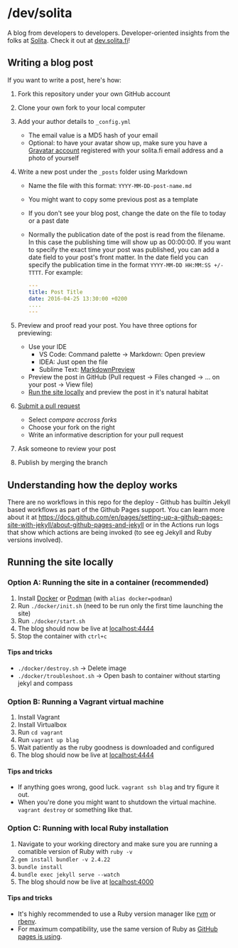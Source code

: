 # /dev/solita

A blog from developers to developers. Developer-oriented insights from the folks at [Solita](https://www.solita.fi/). Check it out at [dev.solita.fi](https://dev.solita.fi)!

## Writing a blog post

If you want to write a post, here's how:

1. Fork this repository under your own GitHub account
2. Clone your own fork to your local computer
3. Add your author details to `_config.yml`
   - The email value is a MD5 hash of your email
   - Optional: to have your avatar show up, make sure you have a [Gravatar account](https://gravatar.com) registered with your solita.fi email address and a photo of yourself
4. Write a new post under the `_posts` folder using Markdown

   - Name the file with this format: `YYYY-MM-DD-post-name.md`
   - You might want to copy some previous post as a template
   - If you don't see your blog post, change the date on the file to today or a past date
   - Normally the publication date of the post is read from the filename. In this case the publishing time will show up as 00:00:00. If you want to specify the exact time your post was published, you can add a date field to your post's front matter. In the date field you can specify the publication time in the format `YYYY-MM-DD HH:MM:SS +/-TTTT`. For example:

     ```yml
     ---
     title: Post Title
     date: 2016-04-25 13:30:00 +0200
     ....
     ---
     ```

5. Preview and proof read your post. You have three options for previewing:
   - Use your IDE
     - VS Code: Command palette -> Markdown: Open preview
     - IDEA: Just open the file
     - Sublime Text: [MarkdownPreview](https://github.com/facelessuser/MarkdownPreview)
   - Preview the post in GitHub (Pull request -> Files changed -> ... on your post -> View file)
   - [Run the site locally](#running-the-site-locally) and preview the post in it's natural habitat
6. [Submit a pull request](https://github.com/solita/solita.github.com/pull/new/master)
   - Select _compare accross forks_
   - Choose your fork on the right
   - Write an informative description for your pull request
7. Ask someone to review your post
8. Publish by merging the branch

## Understanding how the deploy works

There are no workflows in this repo for the deploy - Github has builtin Jekyll based workflows
as part of the Github Pages support. You can learn more about it at
https://docs.github.com/en/pages/setting-up-a-github-pages-site-with-jekyll/about-github-pages-and-jekyll
or in the Actions run logs that show which actions are being invoked (to see eg Jekyll and Ruby versions involved).

## Running the site locally

### Option A: Running the site in a container (recommended)

1. Install [Docker](https://docker.com) or [Podman](https://podman.io) (with `alias docker=podman`)
2. Run `./docker/init.sh` (need to be run only the first time launching the site)
3. Run `./docker/start.sh`
4. The blog should now be live at [localhost:4444](http://localhost:4444)
5. Stop the container with `ctrl+c`

#### Tips and tricks

- `./docker/destroy.sh` -> Delete image
- `./docker/troubleshoot.sh` -> Open bash to container without starting jekyl and compass

### Option B: Running a Vagrant virtual machine

1. Install Vagrant
2. Install Virtualbox
3. Run `cd vagrant`
4. Run `vagrant up blag`
5. Wait patiently as the ruby goodness is downloaded and configured
6. The blog should now be live at [localhost:4444](http://localhost:4444)

#### Tips and tricks

- If anything goes wrong, good luck. `vagrant ssh blag` and try figure it out.
- When you're done you might want to shutdown the virtual machine. `vagrant destroy` or something like that.

### Option C: Running with local Ruby installation

1. Navigate to your working directory and make sure you are running a comatible version of Ruby with `ruby -v`
2. `gem install bundler -v 2.4.22`
3. `bundle install`
4. `bundle exec jekyll serve --watch`
5. The blog should now be live at [localhost:4000](http://localhost:4000)

#### Tips and tricks

- It's highly recommended to use a Ruby version manager like [rvm](https://rvm.io) or [rbenv](https://github.com/rbenv/rbenv).
- For maximum compatibility, use the same version of Ruby as [GitHub pages is using](https://pages.github.com/versions/).
